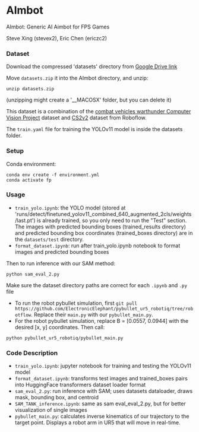 # AImbot

AImbot: Generic AI Aimbot for FPS Games

Steve Xing (stevex2), Eric Chen (ericzc2)

### Dataset

Download the compressed 'datasets' directory from [Google Drive link](https://drive.google.com/file/d/1QUZ0OfJUlFfdEdf3pQ7ILQWJ4S1RwPRb/view?usp=drive_link)

Move `datasets.zip` it into the AImbot directory, and unzip:
```
unzip datasets.zip
```

(unzipping might create a '__MACOSX' folder, but you can delete it)

This dataset is a combination of the [combat vehicles warthunder Computer Vision Project](https://universe.roboflow.com/warthunder-aehie/combat-vehicles-warthunder) dataset and [CS2v2](https://universe.roboflow.com/miktory/cs2v2) dataset from Roboflow.

The `train.yaml` file for training the YOLOv11 model is inside the datasets folder.

### Setup

Conda environment:
```
conda env create -f environment.yml
conda activate fp
```

### Usage

* `train_yolo.ipynb`: the YOLO model (stored at 'runs/detect/finetuned_yolov11_combined_640_augmented_2cls/weights/last.pt') is already trained, so you only need to run the "Test" section. The images with predicted bounding boxes (trained_results directory) and predicted bounding box coordinates (trained_boxes directory) are in the `datasets/test` directory.
* `format_dataset.ipynb`: run after train_yolo.ipynb notebook to format images and predicted bounding boxes

Then to run inference with our SAM method: 
```
python sam_eval_2.py
```
Make sure the dataset directory paths are correct for each `.ipynb` and `.py` file

* To run the robot pybullet simulation, first ```git pull https://github.com/ElectronicElephant/pybullet_ur5_robotiq/tree/robotflow```. Replace their ```main.py``` with our ```pybullet_main.py```.
* For the robot pybullet simulation, replace B = [0.0557, 0.0944] with the desired [x, y] coordinates. Then call:
```
python pybullet_ur5_robotiq/pybullet_main.py
```

### Code Description

* `train_yolo.ipynb`: jupyter notebook for training and testing the YOLOv11 model
* `format_dataset.ipynb`: transforms test images and trained_boxes pairs into HuggingFace transformers dataset loader format
* `sam_eval_2.py`: run inference with SAM; uses datasets dataloader, draws mask, bounding box, and centroid
* `SAM_TANK_inference.ipynb`: same as sam eval_eval_2.py, but for better visualization of single images
* `pybullet_main.py`: calculates inverse kinematics of our trajectory to the target point. Displays a robot arm in UR5 that will move in real-time. 

